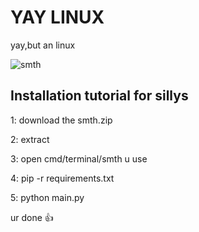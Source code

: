 # YAY LINUX
yay,but an linux

![smth](https://cdn.discordapp.com/attachments/1188156096414760974/1229570741322649640/239_Sem_Titulo_20240415201447.png?ex=663029fd&is=661db4fd&hm=a5838bfe09ae25f6c2eed8d981da418d9b98a89f020c2f3ea8115ff66bc5bc1f&)


## Installation tutorial for sillys
1: download the smth.zip

2: extract

3: open cmd/terminal/smth u use

4: pip -r requirements.txt

5: python main.py

ur done 👍
